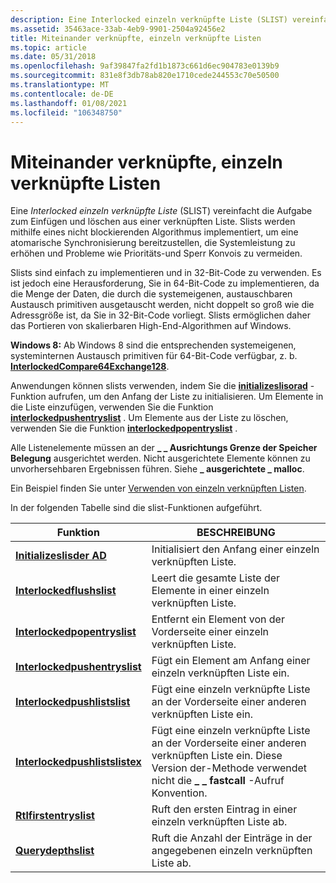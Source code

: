 ```yaml
---
description: Eine Interlocked einzeln verknüpfte Liste (SLIST) vereinfacht die Aufgabe zum Einfügen und löschen aus einer verknüpften Liste.
ms.assetid: 35463ace-33ab-4eb9-9901-2504a92456e2
title: Miteinander verknüpfte, einzeln verknüpfte Listen
ms.topic: article
ms.date: 05/31/2018
ms.openlocfilehash: 9af39847fa2fd1b1873c661d6ec904783e0139b9
ms.sourcegitcommit: 831e8f3db78ab820e1710cede244553c70e50500
ms.translationtype: MT
ms.contentlocale: de-DE
ms.lasthandoff: 01/08/2021
ms.locfileid: "106348750"
---
```

# <a name="interlocked-singly-linked-lists"></a>Miteinander verknüpfte, einzeln verknüpfte Listen

Eine *Interlocked einzeln verknüpfte Liste* (SLIST) vereinfacht die Aufgabe zum Einfügen und löschen aus einer verknüpften Liste. Slists werden mithilfe eines nicht blockierenden Algorithmus implementiert, um eine atomarische Synchronisierung bereitzustellen, die Systemleistung zu erhöhen und Probleme wie Prioritäts-und Sperr Konvois zu vermeiden.

Slists sind einfach zu implementieren und in 32-Bit-Code zu verwenden. Es ist jedoch eine Herausforderung, Sie in 64-Bit-Code zu implementieren, da die Menge der Daten, die durch die systemeigenen, austauschbaren Austausch primitiven ausgetauscht werden, nicht doppelt so groß wie die Adressgröße ist, da Sie in 32-Bit-Code vorliegt. Slists ermöglichen daher das Portieren von skalierbaren High-End-Algorithmen auf Windows.

**Windows 8:** Ab Windows 8 sind die entsprechenden systemeigenen, systeminternen Austausch primitiven für 64-Bit-Code verfügbar, z. b. [**InterlockedCompare64Exchange128**](/previous-versions/windows/desktop/legacy/ms683553(v=vs.85)).

Anwendungen können slists verwenden, indem Sie die [**initializeslisorad**](/windows/win32/api/interlockedapi/nf-interlockedapi-initializeslisthead) -Funktion aufrufen, um den Anfang der Liste zu initialisieren. Um Elemente in die Liste einzufügen, verwenden Sie die Funktion [**interlockedpushentryslist**](/windows/win32/api/interlockedapi/nf-interlockedapi-interlockedpushentryslist) . Um Elemente aus der Liste zu löschen, verwenden Sie die Funktion [**interlockedpopentryslist**](/windows/win32/api/interlockedapi/nf-interlockedapi-interlockedpopentryslist) .

Alle Listenelemente müssen an der **\_ \_ Ausrichtungs Grenze der Speicher Belegung** ausgerichtet werden. Nicht ausgerichtete Elemente können zu unvorhersehbaren Ergebnissen führen. Siehe **\_ ausgerichtete \_ malloc**.

Ein Beispiel finden Sie unter [Verwenden von einzeln verknüpften Listen](using-singly-linked-lists.md).

In der folgenden Tabelle sind die slist-Funktionen aufgeführt.



| Funktion                                                         | BESCHREIBUNG                                                                                                                                               |
|------------------------------------------------------------------|-----------------------------------------------------------------------------------------------------------------------------------------------------------|
| [**Initializeslisder AD**](/windows/win32/api/interlockedapi/nf-interlockedapi-initializeslisthead)               | Initialisiert den Anfang einer einzeln verknüpften Liste.                                                                                                             |
| [**Interlockedflushslist**](/windows/win32/api/interlockedapi/nf-interlockedapi-interlockedflushslist)           | Leert die gesamte Liste der Elemente in einer einzeln verknüpften Liste.                                                                                                 |
| [**Interlockedpopentryslist**](/windows/win32/api/interlockedapi/nf-interlockedapi-interlockedpopentryslist)     | Entfernt ein Element von der Vorderseite einer einzeln verknüpften Liste.                                                                                                   |
| [**Interlockedpushentryslist**](/windows/win32/api/interlockedapi/nf-interlockedapi-interlockedpushentryslist)   | Fügt ein Element am Anfang einer einzeln verknüpften Liste ein.                                                                                                     |
| [**Interlockedpushlistslist**](/previous-versions/windows/desktop/legacy/hh448545(v=vs.85))     | Fügt eine einzeln verknüpfte Liste an der Vorderseite einer anderen verknüpften Liste ein.                                                                                  |
| [**Interlockedpushlistslistex**](/windows/desktop/api/interlockedapi/nf-interlockedapi-interlockedpushlistslistex) | Fügt eine einzeln verknüpfte Liste an der Vorderseite einer anderen verknüpften Liste ein. Diese Version der-Methode verwendet nicht die **\_ \_ fastcall** -Aufruf Konvention. |
| [**Rtlfirstentryslist**](/windows/desktop/api/WinNT/nf-winnt-rtlfirstentryslist)                 | Ruft den ersten Eintrag in einer einzeln verknüpften Liste ab.                                                                                                        |
| [**Querydepthslist**](/windows/win32/api/interlockedapi/nf-interlockedapi-querydepthslist)                       | Ruft die Anzahl der Einträge in der angegebenen einzeln verknüpften Liste ab.                                                                                      |



 

 

 
